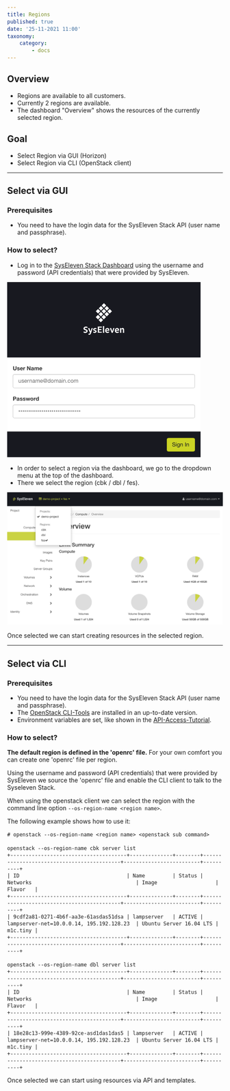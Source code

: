 ```yaml
---
title: Regions
published: true
date: '25-11-2021 11:00'
taxonomy:
    category:
        - docs
---
```


## Overview

* Regions are available to all customers.
* Currently 2 regions are available.
* The dashboard "Overview" shows the resources of the currently selected region.

## Goal

* Select Region via GUI (Horizon)
* Select Region via CLI (OpenStack client)

---

## Select via GUI

### Prerequisites

* You need to have the login data for the SysEleven Stack API (user name and passphrase).

### How to select?

* Log in to the [SysEleven Stack Dashboard](https://dashboard.cloud.syseleven.net) using the username and password (API credentials) that were provided by SysEleven.

![SysEleven Login](../../images/horizon-login.png)

* In order to select a region via the dashboard, we go to the dropdown menu at the top of the dashboard.
* There we select the region (cbk / dbl / fes).

![Select region](../../images/selectregion.png)

Once selected we can start creating resources in the selected region.

---

## Select via CLI

### Prerequisites

* You need to have the login data for the SysEleven Stack API (user name and passphrase).
* The [OpenStack CLI-Tools](../../03.Howtos/02.openstack-cli/docs.en.md) are installed in an up-to-date version.
* Environment variables are set, like shown in the [API-Access-Tutorial](../../02.Tutorials/02.api-access/docs.en.md).

### How to select?

**The default region is defined in the 'openrc' file.**
For your own comfort you can create one 'openrc' file per region.

Using the username and password (API credentials) that were provided by SysEleven we source the 'openrc' file and enable the CLI client to talk to the Syseleven Stack.

When using the openstack client we can select the region with
the command line option `--os-region-name <region name>`.

The following example shows how to use it:

```shell
# openstack --os-region-name <region name> <openstack sub command>

openstack --os-region-name cbk server list
+--------------------------------------+--------------+--------+-------------------------------------------+-------------------------+----------+
| ID                                   | Name         | Status | Networks                                  | Image                   | Flavor   |
+--------------------------------------+--------------+--------+-------------------------------------------+-------------------------+----------+
| 9cdf2a81-0271-4b6f-aa3e-61asdas51dsa | lampserver   | ACTIVE | lampserver-net=10.0.0.14, 195.192.128.23  | Ubuntu Server 16.04 LTS | m1c.tiny |
+--------------------------------------+--------------+--------+-------------------------------------------+-------------------------+----------+

openstack --os-region-name dbl server list
+--------------------------------------+--------------+--------+-------------------------------------------+-------------------------+----------+
| ID                                   | Name         | Status | Networks                                  | Image                   | Flavor   |
+--------------------------------------+--------------+--------+-------------------------------------------+-------------------------+----------+
| 18e28c13-999e-4389-92ce-asd1das1das5 | lampserver   | ACTIVE | lampserver-net=10.0.0.14, 195.192.128.23  | Ubuntu Server 16.04 LTS | m1c.tiny |
+--------------------------------------+--------------+--------+-------------------------------------------+-------------------------+----------+
```

Once selected we can start using resources via API and templates.
